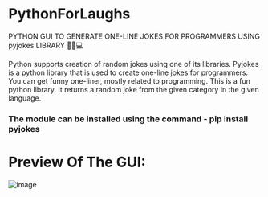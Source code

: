 # PythonForLaughs
PYTHON GUI TO GENERATE ONE-LINE JOKES FOR PROGRAMMERS USING pyjokes LIBRARY 🤣🐍💻

Python supports creation of random jokes using one of its libraries. Pyjokes is a python library that is used to create one-line jokes for programmers. You can get funny one-liner, mostly related to programming. This is a fun python library. It returns a random joke from the given category in the given language.

### The module can be installed using the command - pip install pyjokes


# Preview Of The GUI:
![image](https://user-images.githubusercontent.com/46685919/136504253-49790d82-698b-4cc0-a18f-8bdd4f774e76.png)
